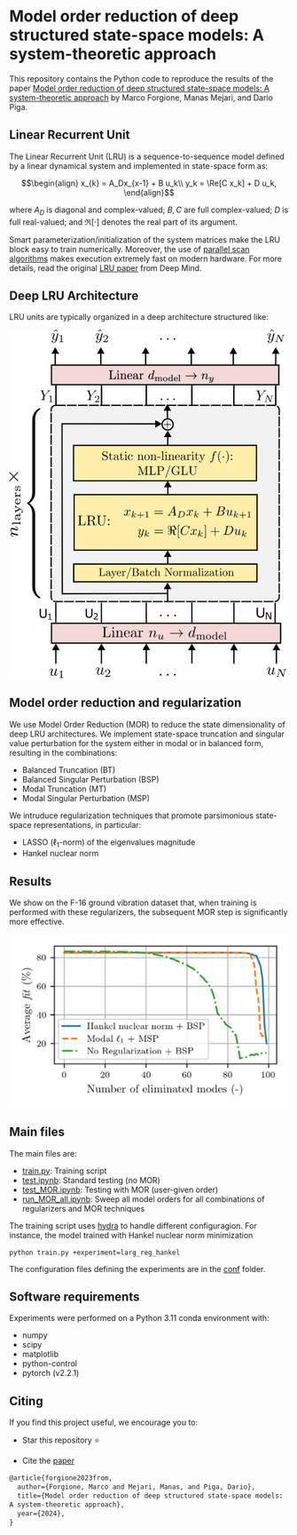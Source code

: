 # Model order reduction of deep structured state-space models: A system-theoretic approach

This repository contains the Python code to reproduce the results of the paper [Model order reduction of deep structured state-space models: A system-theoretic approach](http://arxiv.org/abs/2308.13380)
by Marco Forgione, Manas Mejari, and Dario Piga.


## Linear Recurrent Unit
The Linear Recurrent Unit (LRU) is a sequence-to-sequence model defined by a linear dynamical system and implemented in state-space form as:
```math
\begin{align}
x_{k} = A_Dx_{x-1} + B u_k\\
y_k = \Re[C x_k] + D u_k,
\end{align}
```
where $A_D$ is diagonal and complex-valued; $B, C$ are full complex-valued; $D$ is full real-valued; and $\Re[\cdot]$ denotes the real part of its argument.

Smart parameterization/initialization of the system matrices make the LRU block easy to train numerically. Moreover, the use of [parallel scan algorithms](https://en.wikipedia.org/wiki/Prefix_sum) makes execution extremely fast on modern hardware. For more  details, read the original [LRU paper](https://arxiv.org/abs/2303.06349) from Deep Mind.

## Deep LRU Architecture

LRU units are typically organized in a deep architecture structured like:

<img src="doc/paper/figures/architecture/lru_architecture.png"  width="500">

## Model order reduction and regularization
We use Model Order Reduction (MOR) to reduce the state dimensionality of deep LRU architectures. We implement state-space truncation and singular value perturbation for the system either in modal or in balanced form, resulting in the combinations:
* Balanced Truncation (BT)
* Balanced Singular Perturbation (BSP)
* Modal Truncation (MT)
* Modal Singular Perturbation (MSP)

We intruduce regularization techniques that promote parsimonious state-space representations, in particular:
* LASSO ($\ell_1$-norm) of the eigenvalues magnitude
* Hankel nuclear norm

## Results
We show on the F-16 ground vibration dataset that, when training is performed with these regularizers, the subsequent MOR step is significantly more effective.

<img src="doc/paper/figures/F16/MOR_regularization.png"  width="600">

## Main files

The main files are:

* [train.py](examples/f16/train.py): Training script
* [test.ipynb](examples/f16/test.ipynb): Standard testing (no MOR)
* [test_MOR.ipynb](examples/f16/test_MOR.ipynb): Testing with MOR (user-given order)
* [run_MOR_all.ipynb](examples/f16/run_MOR_all.ipynb): Sweep all model orders for all combinations of regularizers and MOR techniques
 
The training script uses [hydra](https://hydra.cc/docs/intro/) to handle different configuragion. For instance, the model trained with Hankel nuclear norm minimization

```
python train.py +experiment=larg_reg_hankel
```

The configuration files defining the experiments are in the [conf](examples/f16/conf) folder.

## Software requirements
Experiments were performed on a Python 3.11 conda environment with:

 * numpy
 * scipy
 * matplotlib
 * python-control
 * pytorch (v2.2.1)
 

## Citing

If you find this project useful, we encourage you to:

* Star this repository :star: 



* Cite the [paper](https://arxiv.org/abs/2308.13380) 
```
@article{forgione2023from,
  author={Forgione, Marco and Mejari, Manas, and Piga, Dario},
  title={Model order reduction of deep structured state-space models: A system-theoretic approach}, 
  year={2024},
}
```
